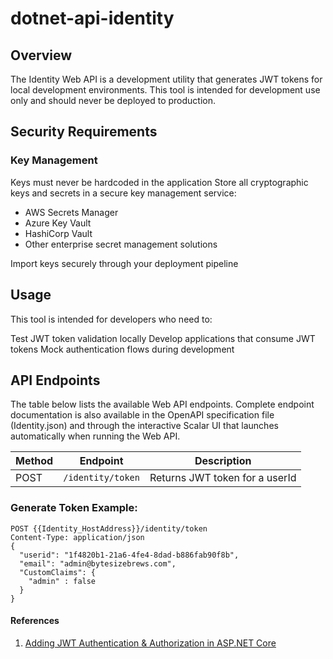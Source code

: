 # dotnet-api-identity

## Overview
The Identity Web API is a development utility that generates JWT tokens for local development environments. This tool is intended for development use only and should never be deployed to production.

## Security Requirements
### Key Management

Keys must never be hardcoded in the application
Store all cryptographic keys and secrets in a secure key management service:

- AWS Secrets Manager
- Azure Key Vault
- HashiCorp Vault
- Other enterprise secret management solutions

Import keys securely through your deployment pipeline

## Usage
This tool is intended for developers who need to:

Test JWT token validation locally
Develop applications that consume JWT tokens
Mock authentication flows during development

## API Endpoints

The table below lists the available Web API endpoints. Complete endpoint documentation is also available in the OpenAPI specification file (Identity.json) and through the interactive Scalar UI that launches automatically when running the Web API.

| Method | Endpoint | Description |
|--------|----------------|----------------|
| POST    | `/identity/token` | Returns JWT token for a userId |

### Generate Token Example:

```
POST {{Identity_HostAddress}}/identity/token
Content-Type: application/json
{
  "userid": "1f4820b1-21a6-4fe4-8dad-b886fab90f8b",
  "email": "admin@bytesizebrews.com",
  "CustomClaims": {
    "admin" : false
  }
}
```
#### References
1. [Adding JWT Authentication & Authorization in ASP.NET Core](https://www.youtube.com/watch?v=mgeuh8k3I4g&t=465s)
